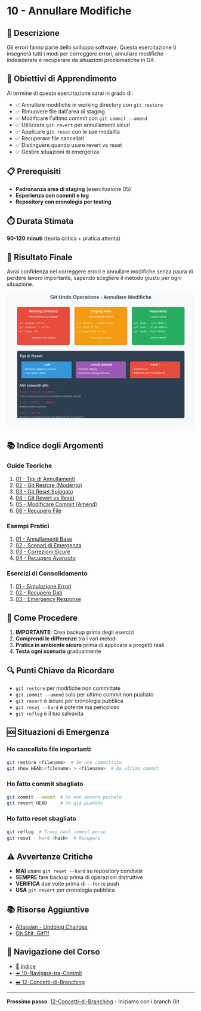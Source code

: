 # 10 - Annullare Modifiche

## 📖 Descrizione

Gli errori fanno parte dello sviluppo software. Questa esercitazione ti insegnerà tutti i modi per correggere errori, annullare modifiche indesiderate e recuperare da situazioni problematiche in Git.

## 🎯 Obiettivi di Apprendimento

Al termine di questa esercitazione sarai in grado di:

- ✅ Annullare modifiche in working directory con `git restore`
- ✅ Rimuovere file dall'area di staging
- ✅ Modificare l'ultimo commit con `git commit --amend`
- ✅ Utilizzare `git revert` per annullamenti sicuri
- ✅ Applicare `git reset` con le sue modalità
- ✅ Recuperare file cancellati
- ✅ Distinguere quando usare revert vs reset
- ✅ Gestire situazioni di emergenza

## 📋 Prerequisiti

- **Padronanza area di staging** (esercitazione 05)
- **Esperienza con commit e log**
- **Repository con cronologia per testing**

## ⏱️ Durata Stimata

**90-120 minuti** (teoria critica + pratica attenta)

## 🎯 Risultato Finale

Avrai confidenza nel correggere errori e annullare modifiche senza paura di perdere lavoro importante, sapendo scegliere il metodo giusto per ogni situazione.

![Git Undo Operations](./esempi/immagini/git-undo-operations.png)

## 📚 Indice degli Argomenti

### Guide Teoriche
1. [01 - Tipi di Annullamenti](./guide/01-tipi-annullamenti.md)
2. [02 - Git Restore (Moderno)](./guide/02-git-restore.md)
3. [03 - Git Reset Spiegato](./guide/03-git-reset.md)
4. [04 - Git Revert vs Reset](./guide/04-revert-vs-reset.md)
5. [05 - Modificare Commit (Amend)](./guide/05-modificare-commit.md)
6. [06 - Recupero File](./guide/06-recupero-file.md)

### Esempi Pratici
1. [01 - Annullamenti Base](./esempi/01-annullamenti-base.md)
2. [02 - Scenari di Emergenza](./esempi/02-scenari-emergenza.md)
3. [03 - Correzioni Sicure](./esempi/03-correzioni-sicure.md)
4. [04 - Recupero Avanzato](./esempi/04-recupero-avanzato.md)

### Esercizi di Consolidamento
1. [01 - Simulazione Errori](./esercizi/01-simulazione-errori.md)
2. [02 - Recupero Dati](./esercizi/02-recupero-dati.md)
3. [03 - Emergency Response](./esercizi/03-emergency-response.md)

## 🚀 Come Procedere

1. **IMPORTANTE**: Crea backup prima degli esercizi
2. **Comprendi le differenze** tra i vari metodi
3. **Pratica in ambiente sicuro** prima di applicare a progetti reali
4. **Testa ogni scenario** gradualmente

## 🔍 Punti Chiave da Ricordare

- `git restore` per modifiche non committate
- `git commit --amend` solo per ultimo commit non pushato
- `git revert` è sicuro per cronologia pubblica
- `git reset --hard` è potente ma pericoloso
- `git reflog` è il tuo salvavita

## 🆘 Situazioni di Emergenza

### Ho cancellato file importanti
```bash
git restore <filename>  # Se non committato
git show HEAD:<filename> > <filename>  # Da ultimo commit
```

### Ho fatto commit sbagliato
```bash
git commit --amend  # Se non ancora pushato
git revert HEAD     # Se già pushato
```

### Ho fatto reset sbagliato
```bash
git reflog  # Trova hash commit perso
git reset --hard <hash>  # Recupera
```

## ⚠️ Avvertenze Critiche

- **MAI** usare `git reset --hard` su repository condivisi
- **SEMPRE** fare backup prima di operazioni distruttive
- **VERIFICA** due volte prima di `--force` push
- **USA** `git revert` per cronologia pubblica

## 📚 Risorse Aggiuntive

- [Atlassian - Undoing Changes](https://www.atlassian.com/git/tutorials/undoing-changes)
- [Oh Shit, Git!?!](https://ohshitgit.com/)

## 🔄 Navigazione del Corso

- [📑 Indice](../README.md)
- [⬅️ 10-Navigare-tra-Commit](../10-Navigare-tra-Commit/README.md)
- [➡️ 12-Concetti-di-Branching](../12-Concetti-di-Branching/README.md)

---

**Prossimo passo**: [12-Concetti-di-Branching](../12-Concetti-di-Branching/README.md) - Iniziamo con i branch Git
